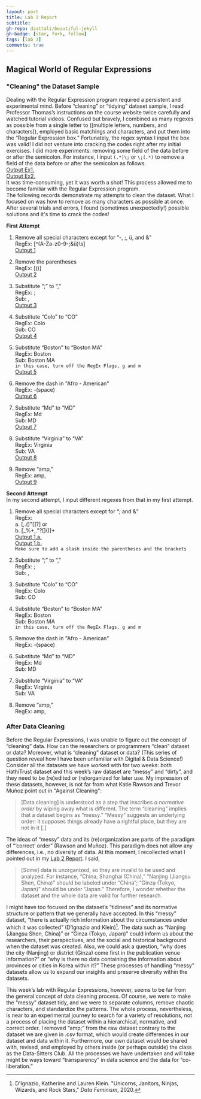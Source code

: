 ```yaml
---
layout: post
title: Lab 3 Report
subtitle:
gh-repo: daattali/beautiful-jekyll
gh-badge: [star, fork, follow]
tags: [lab 3]
comments: true
---
```


## Magical World of Regular Expressions

### "Cleaning" the Dataset Sample

Dealing with the Regular Expression program required a persistent and experimental mind. Before “cleaning” or “tidying” dataset sample, I read Professor Thomas’s instructions on the course website twice carefully and watched tutorial videos. Confused but bravely, I combined as many regexes as possible from a single letter to ([multiple letters, numbers, and characters]), employed basic matchings and characters, and put them into the “Regular Expression box.” Fortunately, the regex syntax I input the box was valid!
I did not venture into cracking the codes right after my initial exercises. I did more experiments: removing some field of the data before or after the semicolon. For instance, I input ``(.*)\;`` or ``\;(.*)`` to remove a field of the data before or after the semicolon as follows.<br/>
[Output Ex1.]( https://regex101.com/r/uAZVT9/1)<br/>
[Output Ex2.]( https://regex101.com/r/cZwgGI/1)<br/>
It was time-consuming, yet it was worth a shot! This process allowed me to become familiar with the Regular Expression program.<br/>
The following records demonstrate my attempts to clean the dataset. What I focused on was how to remove as many characters as possible at once. After several trials and errors, I found (sometimes unexpectedly!) possible solutions and it's time to crack the codes!

**First Attempt**

1. Remove all special characters except for “-, ;, ü, and &”    
RegEx: [^(A-Za-z0-9-;&ü)\s]    
[Output 1](https://regex101.com/r/ac9HBV/1)

2. Remove the parentheses    
RegEx: [()]      
[Output 2](https://regex101.com/r/rXPW9j/1)

3. Substitute “;” to “,”    
RegEx: ;    
Sub: ,    
[Output 3](https://regex101.com/r/ZlrgIo/1)

4. Substitute “Colo” to “CO”    
RegEx: Colo    
Sub: CO    
[Output 4](https://regex101.com/r/UvsWBU/1)

5. Substitute “Boston” to “Boston MA”    
RegEx: Boston    
Sub: Boston MA    
`in this case, turn off the RegEx Flags, g and m`       
[Output 5](https://regex101.com/r/7POPJT/1)<br/>       

6. Remove the dash in "Afro - American"<br/>
RegEx: -(space)<br/>
[Output 6](https://regex101.com/r/QpAJ3y/1)

7. Substitute “Md” to “MD”    
RegEx: Md    
Sub: MD    
[Output 7](https://regex101.com/r/nOiTl5/1)

8. Substitute “Virginia” to “VA”       
RegEx: Virginia    
Sub: VA    
[Output 8](https://regex101.com/r/SoN9MF/1)

9. Remove “amp,”    
RegEx: amp,         
[Output 9](https://regex101.com/r/l9F2Fl/1)     

**Second Attempt**<br/>
In my second attempt, I input different regexes from that in my first attempt.

1. Remove all special characters except for “; and &”    
RegEx:<br/>
  a. [,.(\)"[\]?] or<br/>
  b. [_%+,."?[\]()]+     
[Output 1.a.](https://regex101.com/r/1jlfvl/1)      
[Output 1.b.](https://regex101.com/r/EDciXI/1)    
`Make sure to add a slash inside the parentheses and the brackets`

2. Substitute “;” to “,”    
RegEx: ;    
Sub: ,     

3. Substitute “Colo” to “CO”    
RegEx: Colo    
Sub: CO    

4. Substitute “Boston” to “Boston MA”    
RegEx: Boston    
Sub: Boston MA    
`in this case, turn off the RegEx Flags, g and m`          

5. Remove the dash in "Afro - American"<br/>
RegEx: -(space)

6. Substitute “Md” to “MD”    
RegEx: Md    
Sub: MD    

7. Substitute “Virginia” to “VA”       
RegEx: Virginia    
Sub: VA    

8. Remove “amp,”    
RegEx: amp,    

### After Data Cleaning

Before the Regular Expressions, I was unable to figure out the concept of “cleaning” data. How can the researchers or programmers “clean” dataset or data? Moreover, what is “cleaning” dataset or data? (This series of question reveal how I have been unfamiliar with Digital & Data Science!) Consider all the datasets we have worked with for two weeks: both HathiTrust dataset and this week’s raw dataset are “messy” and “dirty”, and they need to be (re)edited or (re)organized for later use. My impression of these datasets, however, is not far from what Katie Rawson and Trevor Muñoz point out in "Against Cleaning":

> [Data cleaning] is understood as a step that inscribes *a normative order* by wiping away what is different. The term “cleaning” implies that a dataset begins as “messy.” “Messy” suggests an underlying order: it supposes things already have a rightful place, but they are not in it [.]

The ideas of “messy” data and its (re)organization are parts of the paradigm of “‘correct’ order” (Rawson and Muñoz). This paradigm does not allow any differences, i.e., no diversity of data. At this moment, I recollected what I pointed out in my [Lab 2 Report](https://austraea.github.io/2022-02-09-Lab-2-Report-Second/). I said,

> [Some] data is unorganized, so they are invalid to be used and analyzed. For instance, “China, Shanghai (China),” “Nanjing (Jiangsu Shen, China)” should be labeled under “China”; “Ginza (Tokyo, Japan)” should be under “Japan.” Therefore, I wonder whether the dataset and the whole data are valid for further research.

I might have too focused on the dataset’s “tidiness” and its normative structure or pattern that we generally have accepted. In this “messy” dataset, “there is actually rich information about the circumstances under which it was collected” (D’lgnazio and Klein)[^1]. The data such as “Nanjing (Jiangsu Shen, China)” or “Ginza (Tokyo, Japan)” could inform us about the researchers, their perspectives, and the social and historical background when the dataset was created. Also, we could ask a question, “why does the city (Nanjing) or district (Ginza) come first in the publication venue information?” or “why is there no data containing the information about provinces or cities in Korea within it?” These processes of handling “messy” datasets allow us to expand our insights and preserve diversity within the datasets.

This week’s lab with Regular Expressions, however, seems to be far from the general concept of data cleaning process. Of course, we were to make the “messy” dataset tidy, and we were to separate columns, remove chaotic characters, and standardize the patterns. The whole process, nevertheless, is near to an experimental journey to search for a variety of resolutions, not a process of placing the dataset within a hierarchical, normative, and correct order. I removed “amp;” from the raw dataset contrary to the dataset we are given in .csv format, which would create differences in our dataset and data within it. Furthermore, our own dataset would be shared with, revised, and employed by others inside (or perhaps outside) the class as the Data-Sitters Club. All the processes we have undertaken and will take might be ways toward “transparency” in data science and the data for “co-liberation.”

[^1]: D'Ignazio, Katherine and Lauren Klein. "Unicorns, Janitors, Ninjas, Wizards, and Rock Stars," *Data Feminism*, 2020.

